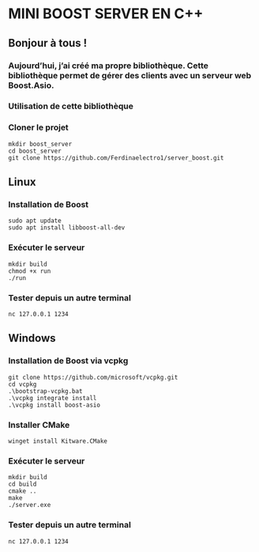 # MINI BOOST SERVER EN C++
## Bonjour à tous !

### Aujourd’hui, j’ai créé ma propre bibliothèque. Cette bibliothèque permet de gérer des clients avec un serveur web Boost.Asio.

### Utilisation de cette bibliothèque
### Cloner le projet
    mkdir boost_server
    cd boost_server
    git clone https://github.com/Ferdinaelectro1/server_boost.git


## Linux

### Installation de Boost

    sudo apt update
    sudo apt install libboost-all-dev

### Exécuter le serveur

    mkdir build
    chmod +x run
    ./run
### Tester depuis un autre terminal

    nc 127.0.0.1 1234

## Windows

### Installation de Boost via vcpkg

    git clone https://github.com/microsoft/vcpkg.git
    cd vcpkg
    .\bootstrap-vcpkg.bat
    .\vcpkg integrate install
    .\vcpkg install boost-asio

### Installer CMake

    winget install Kitware.CMake

### Exécuter le serveur

    mkdir build
    cd build
    cmake ..
    make
    ./server.exe

### Tester depuis un autre terminal

    nc 127.0.0.1 1234

